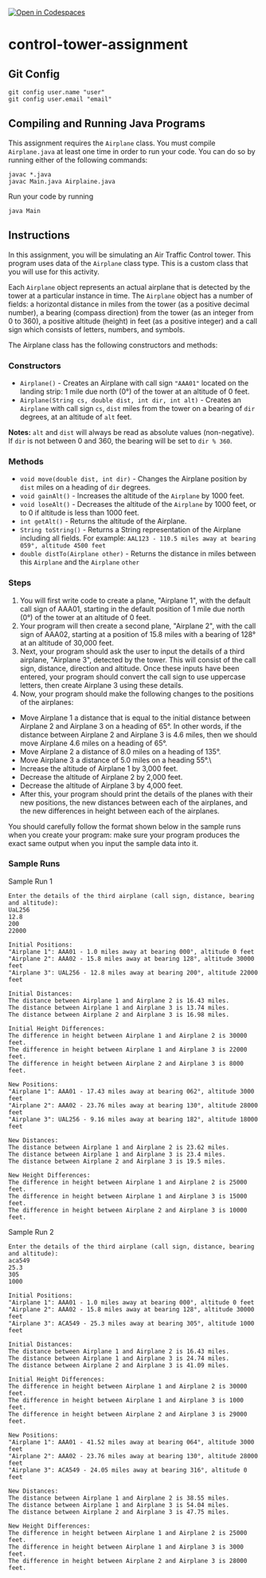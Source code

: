 [![Open in Codespaces](https://classroom.github.com/assets/launch-codespace-2972f46106e565e64193e422d61a12cf1da4916b45550586e14ef0a7c637dd04.svg)](https://classroom.github.com/open-in-codespaces?assignment_repo_id=16518616)
# control-tower-assignment

## Git Config
```
git config user.name "user"
git config user.email "email"
```

## Compiling and Running Java Programs
This assignment requires the `Airplane` class.  You must compile `Airplane.java` at least one time in order to run your code.  You can do so by running either of the following commands:
```
javac *.java
javac Main.java Airplaine.java
```

Run your code by running
```
java Main
```

## Instructions
In this assignment, you will be simulating an Air Traffic Control tower. This program uses data of the `Airplane` class type. This is a custom class that you will use for this activity.

Each `Airplane` object represents an actual airplane that is detected by the tower at a particular instance in time. The `Airplane` object has a number of fields: a horizontal distance in miles from the tower (as a positive decimal number), a bearing (compass direction) from the tower (as an integer from 0 to 360), a positive altitude (height) in feet (as a positive integer) and a call sign which consists of letters, numbers, and symbols.

The Airplane class has the following constructors and methods:

### Constructors
* `Airplane()` - Creates an Airplane with call sign `"AAA01"` located on the landing strip: 1 mile due north (0°) of the tower at an altitude of 0 feet.
* `Airplane(String cs, double dist, int dir, int alt)` - Creates an `Airplane` with call sign `cs`, `dist` miles from the tower on a bearing of `dir` degrees, at an altitude of `alt` feet.

**Notes:** `alt` and `dist` will always be read as absolute values (non-negative). If `dir` is not between 0 and 360, the bearing will be set to `dir % 360`.
 
### Methods
* `void move(double dist, int dir)` - Changes the Airplane position by `dist` miles on a heading of `dir` degrees.
* `void gainAlt()` - Increases the altitude of the `Airplane` by 1000 feet.
* `void loseAlt()` - Decreases the altitude of the `Airplane` by 1000 feet, or to 0 if altitude is less than 1000 feet.
* `int getAlt()` - Returns the altitude of the Airplane.
* `String toString()` - Returns a String representation of the Airplane including all fields. For example: `AAL123 - 110.5 miles away at bearing 059°, altitude 4500 feet`
* `double distTo(Airplane other)` - Returns the distance in miles between this `Airplane` and the `Airplane` `other`

### Steps
1. You will first write code to create a plane, "Airplane 1",  with the default call sign of AAA01, starting in the default position of 1 mile due north (0°) of the tower at an altitude of 0 feet.
2. Your program will then create a second plane, "Airplane 2", with the call sign of AAA02, starting at a position of 15.8 miles with a bearing of 128° at an altitude of 30,000 feet.
3. Next, your program should ask the user to input the details of a third airplane, "Airplane 3", detected by the tower. This will consist of the call sign, distance, direction and altitude. Once these inputs have been entered, your program should convert the call sign to use uppercase letters, then create Airplane 3 using these details.
4. Now, your program should make the following changes to the positions of the airplanes:
  * Move Airplane 1 a distance that is equal to the initial distance between Airplane 2 and Airplane 3 on a heading of 65°. In other words, if the distance between Airplane 2 and Airplane 3 is 4.6 miles, then we should move Airplane 4.6 miles on a heading of 65°.
  * Move Airplane 2 a distance of 8.0 miles on a heading of 135°.
  * Move Airplane 3 a distance of 5.0 miles on a heading 55°.\
  * Increase the altitude of Airplane 1 by 3,000 feet.
  * Decrease the altitude of Airplane 2 by 2,000 feet.
  * Decrease the altitude of Airplane 3 by 4,000 feet.
  * After this, your program should print the details of the planes with their new positions, the new distances between each of the airplanes, and the new differences in height between each of the airplanes.

You should carefully follow the format shown below in the sample runs when you create your program: make sure your program produces the exact same output when you input the sample data into it.

### Sample Runs
Sample Run 1
```
Enter the details of the third airplane (call sign, distance, bearing and altitude):
UaL256
12.8
200
22000

Initial Positions:
"Airplane 1": AAA01 - 1.0 miles away at bearing 000°, altitude 0 feet
"Airplane 2": AAA02 - 15.8 miles away at bearing 128°, altitude 30000 feet
"Airplane 3": UAL256 - 12.8 miles away at bearing 200°, altitude 22000 feet

Initial Distances:
The distance between Airplane 1 and Airplane 2 is 16.43 miles.
The distance between Airplane 1 and Airplane 3 is 13.74 miles.
The distance between Airplane 2 and Airplane 3 is 16.98 miles.

Initial Height Differences:
The difference in height between Airplane 1 and Airplane 2 is 30000 feet.
The difference in height between Airplane 1 and Airplane 3 is 22000 feet.
The difference in height between Airplane 2 and Airplane 3 is 8000 feet.

New Positions: 
"Airplane 1": AAA01 - 17.43 miles away at bearing 062°, altitude 3000 feet
"Airplane 2": AAA02 - 23.76 miles away at bearing 130°, altitude 28000 feet
"Airplane 3": UAL256 - 9.16 miles away at bearing 182°, altitude 18000 feet

New Distances:
The distance between Airplane 1 and Airplane 2 is 23.62 miles.
The distance between Airplane 1 and Airplane 3 is 23.4 miles.
The distance between Airplane 2 and Airplane 3 is 19.5 miles.

New Height Differences:
The difference in height between Airplane 1 and Airplane 2 is 25000 feet.
The difference in height between Airplane 1 and Airplane 3 is 15000 feet.
The difference in height between Airplane 2 and Airplane 3 is 10000 feet.
```
Sample Run 2
```
Enter the details of the third airplane (call sign, distance, bearing and altitude):
aca549
25.3
305
1000

Initial Positions:
"Airplane 1": AAA01 - 1.0 miles away at bearing 000°, altitude 0 feet
"Airplane 2": AAA02 - 15.8 miles away at bearing 128°, altitude 30000 feet
"Airplane 3": ACA549 - 25.3 miles away at bearing 305°, altitude 1000 feet

Initial Distances:
The distance between Airplane 1 and Airplane 2 is 16.43 miles.
The distance between Airplane 1 and Airplane 3 is 24.74 miles.
The distance between Airplane 2 and Airplane 3 is 41.09 miles.

Initial Height Differences:
The difference in height between Airplane 1 and Airplane 2 is 30000 feet.
The difference in height between Airplane 1 and Airplane 3 is 1000 feet.
The difference in height between Airplane 2 and Airplane 3 is 29000 feet.

New Positions: 
"Airplane 1": AAA01 - 41.52 miles away at bearing 064°, altitude 3000 feet
"Airplane 2": AAA02 - 23.76 miles away at bearing 130°, altitude 28000 feet
"Airplane 3": ACA549 - 24.05 miles away at bearing 316°, altitude 0 feet

New Distances:
The distance between Airplane 1 and Airplane 2 is 38.55 miles.
The distance between Airplane 1 and Airplane 3 is 54.04 miles.
The distance between Airplane 2 and Airplane 3 is 47.75 miles.

New Height Differences:
The difference in height between Airplane 1 and Airplane 2 is 25000 feet.
The difference in height between Airplane 1 and Airplane 3 is 3000 feet.
The difference in height between Airplane 2 and Airplane 3 is 28000 feet.
```

